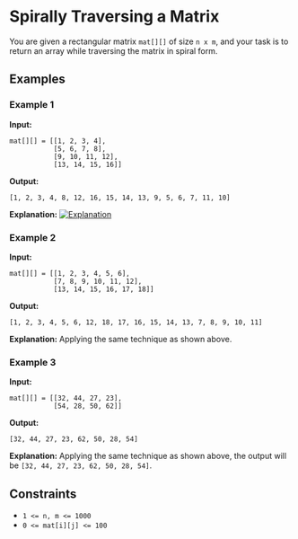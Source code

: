 # Spirally Traversing a Matrix

You are given a rectangular matrix `mat[][]` of size `n x m`, and your task is to return an array while traversing the matrix in spiral form.

## Examples

### Example 1
**Input:** 
```plaintext
mat[][] = [[1, 2, 3, 4], 
           [5, 6, 7, 8], 
           [9, 10, 11, 12], 
           [13, 14, 15, 16]]
```
**Output:** 
```plaintext
[1, 2, 3, 4, 8, 12, 16, 15, 14, 13, 9, 5, 6, 7, 11, 10]
```
**Explanation:** 
[![Explanation](https://media.geeksforgeeks.org/img-practice/prod/addEditProblem/701264/Web/Other/blobid1_1734498654.png)]()

### Example 2
**Input:** 
```plaintext
mat[][] = [[1, 2, 3, 4, 5, 6], 
           [7, 8, 9, 10, 11, 12], 
           [13, 14, 15, 16, 17, 18]]
```
**Output:** 
```plaintext
[1, 2, 3, 4, 5, 6, 12, 18, 17, 16, 15, 14, 13, 7, 8, 9, 10, 11]
```
**Explanation:** Applying the same technique as shown above.

### Example 3
**Input:** 
```plaintext
mat[][] = [[32, 44, 27, 23], 
           [54, 28, 50, 62]]
```
**Output:** 
```plaintext
[32, 44, 27, 23, 62, 50, 28, 54]
```
**Explanation:** Applying the same technique as shown above, the output will be `[32, 44, 27, 23, 62, 50, 28, 54]`.

## Constraints
- `1 <= n, m <= 1000`
- `0 <= mat[i][j] <= 100`